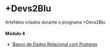 # +Devs2Blu
Artefatos criados durante o programa +Devs2Blu


#### Módulo 4
- [Banco de Dados Relacional com Postgres](https://github.com/regis-amaral/Devs2Blu/tree/main/Modulo-04)
